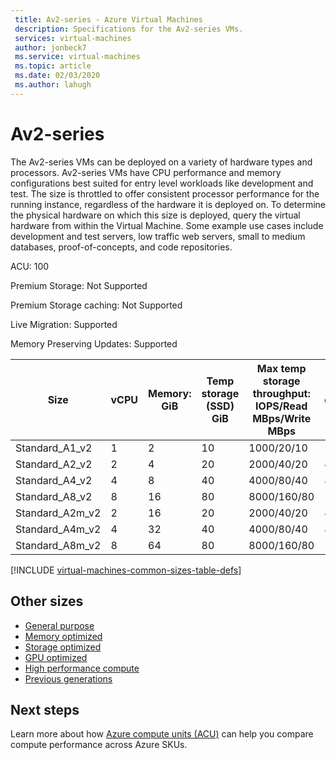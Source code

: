 ```yaml
---
 title: Av2-series - Azure Virtual Machines
 description: Specifications for the Av2-series VMs.
 services: virtual-machines
 author: jonbeck7
 ms.service: virtual-machines
 ms.topic: article
 ms.date: 02/03/2020
 ms.author: lahugh
---
```


# Av2-series

The Av2-series VMs can be deployed on a variety of hardware types and processors. Av2-series VMs have CPU performance and memory configurations best suited for entry level workloads like development and test. The size is throttled to offer consistent processor performance for the running instance, regardless of the hardware it is deployed on. To determine the physical hardware on which this size is deployed, query the virtual hardware from within the Virtual Machine. Some example use cases include development and test servers, low traffic web servers, small to medium databases, proof-of-concepts, and code repositories.

ACU: 100

Premium Storage:  Not Supported

Premium Storage caching:  Not Supported

Live Migration: Supported

Memory Preserving Updates: Supported

| Size | vCPU | Memory: GiB | Temp storage (SSD) GiB | Max temp storage throughput: IOPS/Read MBps/Write MBps | Max data disks/throughput: IOPS | Max NICs/Expected network bandwidth (Mbps) |
|---|---|---|---|---|---|---|
| Standard_A1_v2  | 1 | 2  | 10 | 1000/20/10  | 2/2x500   | 2/250  |
| Standard_A2_v2  | 2 | 4  | 20 | 2000/40/20  | 4/4x500   | 2/500  |
| Standard_A4_v2  | 4 | 8  | 40 | 4000/80/40  | 8/8x500   | 4/1000 |
| Standard_A8_v2  | 8 | 16 | 80 | 8000/160/80 | 16/16x500 | 8/2000 |
| Standard_A2m_v2 | 2 | 16 | 20 | 2000/40/20  | 4/4x500   | 2/500  |
| Standard_A4m_v2 | 4 | 32 | 40 | 4000/80/40  | 8/8x500   | 4/1000 |
| Standard_A8m_v2 | 8 | 64 | 80 | 8000/160/80 | 16/16x500 | 8/2000 |

[!INCLUDE [virtual-machines-common-sizes-table-defs](../../includes/virtual-machines-common-sizes-table-defs.md)]

## Other sizes

- [General purpose](sizes-general.md)
- [Memory optimized](sizes-memory.md)
- [Storage optimized](sizes-storage.md)
- [GPU optimized](sizes-gpu.md)
- [High performance compute](sizes-hpc.md)
- [Previous generations](sizes-previous-gen.md)

## Next steps

Learn more about how [Azure compute units (ACU)](acu.md) can help you compare compute performance across Azure SKUs.
